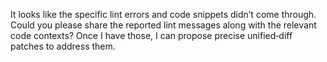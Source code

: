 It looks like the specific lint errors and code snippets didn’t come through. Could you please share the reported lint messages along with the relevant code contexts? Once I have those, I can propose precise unified‐diff patches to address them.